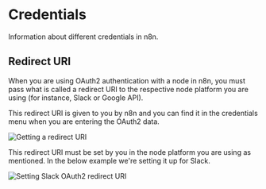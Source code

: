 # Credentials

Information about different credentials in n8n.

## Redirect URI

When you are using OAuth2 authentication with a node in n8n, you must pass what is called a redirect URI to the respective node platform you are using (for instance, Slack or Google API).

This redirect URI is given to you by n8n and you can find it in the credentials menu when you are entering the OAuth2 data.

![Getting a redirect URI](https://i.imgur.com/kSIcvjU.gif)

This redirect URI must be set by you in the node platform you are using as mentioned. In the below example we're setting it up for Slack.

![Setting Slack OAuth2 redirect URI](https://i.imgur.com/3VUWinx.gif)


